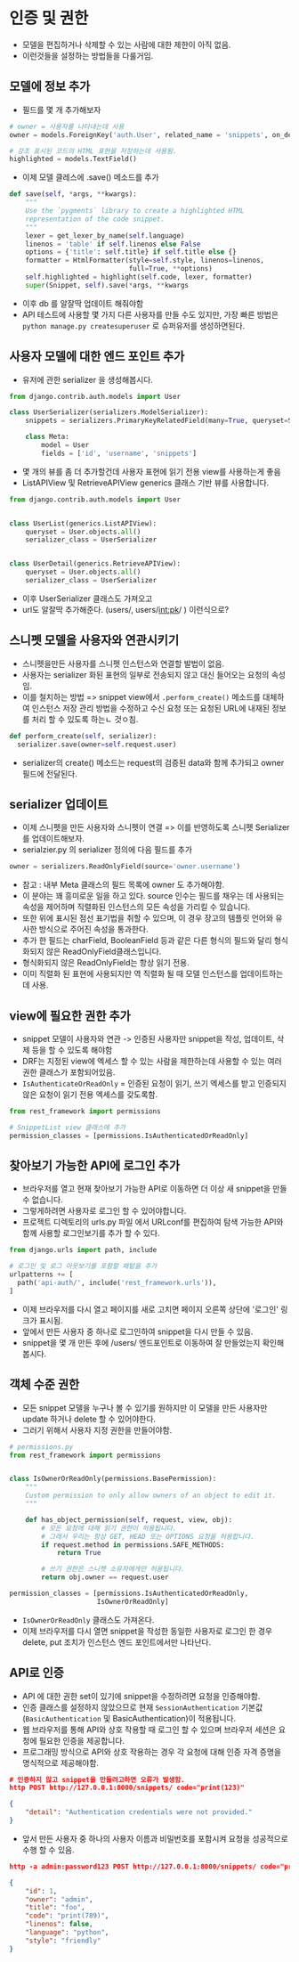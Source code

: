 # 인증 및 권한
- 모델을 편집하거나 삭제할 수 있는 사람에 대한 제한이 아직 없음.
- 이런것들을 설정하는 방법들을 다룰거임.
## 모델에 정보 추가
- 필드를 몇 개 추가해보자
```.py
# owner = 사용자를 나타내는데 사용
owner = models.ForeignKey('auth.User', related_name = 'snippets', on_delete=models.CASCADE)

# 강조 표시된 코드의 HTML 표현을 저장하는데 사용됨.
highlighted = models.TextField()
```
- 이제 모델 클레스에 .save() 메소드를 추가
```.py
def save(self, *args, **kwargs):
    """
    Use the `pygments` library to create a highlighted HTML
    representation of the code snippet.
    """
    lexer = get_lexer_by_name(self.language)
    linenos = 'table' if self.linenos else False
    options = {'title': self.title} if self.title else {}
    formatter = HtmlFormatter(style=self.style, linenos=linenos,
                              full=True, **options)
    self.highlighted = highlight(self.code, lexer, formatter)
    super(Snippet, self).save(*args, **kwargs
```    
- 이후 db 를 알잘딱 업데이트 해줘야함
- API 테스트에 사용할 몇 가지 다른 사용자를 만들 수도 있지만, 가장 빠른 방법은 `python manage.py createsuperuser` 로 슈퍼유저를 생성하면된다.

## 사용자 모델에 대한 엔드 포인트 추가
- 유저에 관한 serializer 을 생성해봅시다.

```.py
from django.contrib.auth.models import User

class UserSerializer(serializers.ModelSerializer):
    snippets = serializers.PrimaryKeyRelatedField(many=True, queryset=Snippet.objects.all())

    class Meta:
        model = User
        fields = ['id', 'username', 'snippets']
```

- 몇 개의 뷰를 좀 더 추가할건데 사용자 표현에 읽기 전용 view를 사용하는게 좋음
- ListAPIView 및 RetrieveAPIView generics 클래스 기반 뷰를 사용합니다.

```.py
from django.contrib.auth.models import User


class UserList(generics.ListAPIView):
    queryset = User.objects.all()
    serializer_class = UserSerializer


class UserDetail(generics.RetrieveAPIView):
    queryset = User.objects.all()
    serializer_class = UserSerializer
```
- 이후 UserSerializer 클래스도 가져오고
- url도 알잘딱 추가해준다. (users/, users/<int:pk>/ ) 이런식으로?

## 스니펫 모델을 사용자와 연관시키기
- 스니펫을만든 사용자를 스니펫 인스턴스와 연결할 발법이 없음. 
- 사용자는 serializer 화된 표현의 일부로 전송되지 않고 대신 들어오는 요청의 속성임.
- 이를 철치하는 방법 => snippet view에서 `.perform_create()` 메소드를 대체하여 인스턴스 저장 관리 방법을 수정하고 수신 요청 또는 요청된 URL에 내재된 정보를 처리 할 수 있도록 하는ㄴ 것ㅇ침.
```.py
def perform_create(self, serializer):
  serializer.save(owner=self.request.user)
```
- serializer의 create() 메소드는 request의 검증된 data와 함께 추가되고 owner 필드에 전달된다.

## serializer 업데이트
- 이제 스니펫을 만든 사용자와 스니펫이 연결 => 이를 반영하도록 스니펫 Serializer 를 업데이트해보자.
- serialzier.py 의 serializer 정의에 다음 필드를 추가
```.py
owner = serializers.ReadOnlyField(source='owner.username')
```
- 참고 : 내부 Meta 클래스의 필드 목록에 owner 도 추가해야함.
- 이 분야는 꽤 흥미로운 일을 하고 있다. source 인수는 필드를 채우는 데 사용되는 속성을 제어하며 직렬화된 인스턴스의 모든 속성을 가리킬 수 있습니다.
- 또한 위에 표시된 점선 표기법을 취할 수 있으며, 이 경우 장고의 템플릿 언어와 유사한 방식으로 주어진 속성을 통과한다.
- 추가 한 필드는 charField, BooleanField 등과 같은 다른 형식의 필드와 달리 형식화되지 않은 ReadOnlyField클래스입니다. 
- 형식화되지 않은 ReadOnlyField는 항상 읽기 전용.
- 이미 직렬화 된 표현에 사용되지만 역 직렬화 될 때 모델 인스턴스를 업데이트하는데 사용.

## view에 필요한 권한 추가
- snippet 모델이 사용자와 연관 -> 인증된 사용자만 snippet을 작성, 업데이트, 삭제 등을 할 수 있도록 해야함
- DRF는 지정된 view에 엑세스 할 수 있는 사람을 제한하는데 사용할 수 있는 여러 권한 클래스가 포함되어있음.
- `IsAuthenticateOrReadOnly` = 인증된 요청이 읽기, 쓰기 엑세스를 받고 인증되지 않은 요청이 읽기 전용 엑세스를 갖도록함.
```.py
from rest_framework import permissions

# SnippetList view 클래스에 추가
permission_classes = [permissions.IsAuthenticatedOrReadOnly]
```

## 찾아보기 가능한 API에 로그인 추가
- 브라우저를 열고 현재 찾아보기 가능한 API로 이동하면 더 이상 새 snippet을 만들 수 없습니다. 
- 그렇게하려면 사용자로 로그인 할 수 있어야합니다.
- 프로젝트 디렉토리의 urls.py 파일 에서 URLconf를 편집하여 탐색 가능한 
API와 함께 사용할 로그인보기를 추가 할 수 있다.
```.py
from django.urls import path, include

# 로그인 및 로그 아웃보기를 포함할 패텉을 추가
urlpatterns += [
  path('api-auth/', include('rest_framework.urls')),
]
```
- 이제 브라우저를 다시 열고 페이지를 새로 고치면 페이지 오른쪽 상단에 '로그인' 링크가 표시됨.
- 앞에서 만든 사용자 중 하나로 로그인하여 snippet을 다시 만들 수 있음.
- snippet을 몇 개 만든 후에 /users/ 엔드포인트로 이동하여 잘 만들었는지 확인해봅시다.
## 객체 수준 권한
- 모든 snippet 모델을 누구나 볼 수 있기를 원하지만 이 모델을 만든 사용자만 update 하거나 delete 할 수 있어야한다.
- 그러기 위해서 사용자 지정 권한을 만들어야함.
```.py
# permissions.py
from rest_framework import permissions


class IsOwnerOrReadOnly(permissions.BasePermission):
    """
    Custom permission to only allow owners of an object to edit it.
    """

    def has_object_permission(self, request, view, obj):
        # 모든 요청에 ​​대해 읽기 권한이 허용됩니다.
        # 그래서 우리는 항상 GET, HEAD 또는 OPTIONS 요청을 허용합니다.
        if request.method in permissions.SAFE_METHODS:
            return True

        # 쓰기 권한은 스니펫 소유자에게만 허용됩니다.
        return obj.owner == request.user
```
```.py
permission_classes = [permissions.IsAuthenticatedOrReadOnly,
                      IsOwnerOrReadOnly]
```
- `IsOwnerOrReadOnly` 클래스도 가져온다.
- 이제 브라우저를 다시 열면 snippet을 작성한 동일한 사용자로 로그인 한 경우 delete, put 조치가 인스턴스 엔드 포인트에서만 나타난다.

## API로 인증
- API 에 대한 권한 set이 있기에 snippet을 수정하려면 요청을 인증해야함.
- 인증 클래스를 설정하지 않았으므로 현재 `SessionAuthentication` 기본값(`BasicAuthentication` 및 BasicAuthentication)이 적용됩니다.
- 웹 브라우저를 통해 API와 상호 작용할 때 로그인 할 수 있으며 브라우저 세션은 요청에 필요한 인증을 제공합니다.
- 프로그래밍 방식으로 API와 상호 작용하는 경우 각 요청에 대해 인증 자격 증명을 명식적으로 제공해야함.
```.json
# 인증하지 않고 snippet을 만들려고하면 오류가 발생함.
http POST http://127.0.0.1:8000/snippets/ code="print(123)"

{
    "detail": "Authentication credentials were not provided."
}
```
- 앞서 만든 사용자 중 하나의 사용자 이름과 비밀번호를 포함시켜 요청을 성공적으로 수행 할 수 있음.
```.json
http -a admin:password123 POST http://127.0.0.1:8000/snippets/ code="print(789)"

{
    "id": 1,
    "owner": "admin",
    "title": "foo",
    "code": "print(789)",
    "linenos": false,
    "language": "python",
    "style": "friendly"
}
```


